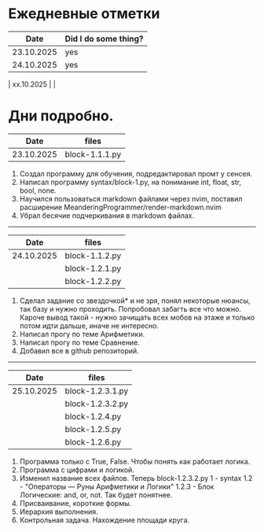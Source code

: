 # Ежедневные отметки
| Date | Did I do some thing? |
| ------| -------------------- |
| 23.10.2025 | yes |
| 24.10.2025 | yes |

| xx.10.2025 | |
# Дни подробно.

| Date | files |
| ------ | -------------------- |
| 23.10.2025 | block-1.1.1.py |
1. Создал программу для обучения, подредактировал промт у сенсея.
2. Написал программу syntax/block-1.py, на понимание int, float, str, bool, none.
3. Научился пользоваться markdown файлами через nvim, поставил расширение MeanderingProgrammer/render-markdown.nvim
4. Убрал бесячие подчеркивания в markdown файлах.
---

| Date | files |
| ------ | -------------------- |
| 24.10.2025 | block-1.1.2.py |
| | block-1.2.1.py |
| | block-1.2.2.py|


1. Сделал задание со звездочкой* и не зря, понял некоторые нюансы, так базу и нужно проходить. Попробовал забагть все что можно. Кароче вывод такой - нужно зачищать всех мобов на этаже и только потом идти дальше, иначе не интересно.
2. Написал прогу по теме Арифметики.
3. Написал прогу по теме Сравнение.
4. Добавил все в github репозиторий.
---

| Date | files |
| ------ | -------------------- |
| 25.10.2025 | block-1.2.3.1.py |
| | block-1.2.3.2.py |
| | block-1.2.4.py |
| | block-1.2.5.py |
| | block-1.2.6.py |

1. Программа только с True, False. Чтобы понять как работает логика.
2. Программа с цифрами и логикой.
3. Изменил название всех файлов.
Теперь block-1.2.3.2.py
1 - syntax
1.2 - "Операторы — Руны Арифметики и Логики"
1.2.3 - Блок Логические: and, or, not.
Так будет понятнее.
4. Присваивание, короткие формы.
5. Иерархия выполнения.
6. Контрольная задача. Нахождение площади круга.
